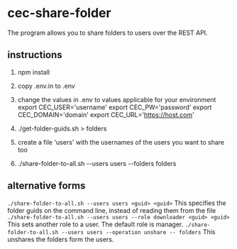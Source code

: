 # cec-share-folder

The program allows you to share folders to users over the REST API.

## instructions

1. npm install  

2. copy .env.in to .env
 
3. change the values in .env to values applicable for your environment
     export CEC_USER='username'
     export CEC_PW='password'
     export CEC_DOMAIN='domain'
     export CEC_URL='https://host.com' 
    
4. ./get-folder-guids.sh > folders

5. create a file 'users' with the usernames of the users you want to share too

6. ./share-folder-to-all.sh --users users --folders folders

## alternative forms
`./share-folder-to-all.sh --users users <guid> <guid>`
  This specifies the folder guids on the command line, instead of reading them from the file
`./share-folder-to-all.sh --users users --role downloader <guid> <guid>`
  This sets another role to a user. The default role is manager.
`./share-folder-to-all.sh --users users --operation unshare -- folders`
  This unshares the folders form the users.